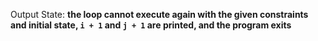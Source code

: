 Output State: **the loop cannot execute again with the given constraints and initial state, `i + 1` and `j + 1` are printed, and the program exits**